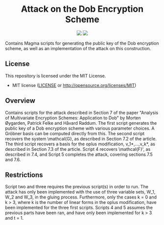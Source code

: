 <h1 align="center">Attack on the Dob Encryption Scheme</h1>
<p align="center">
    <a href="https://github.com/Simula-UiB/Attack-On-The-Dob-Encryption-Scheme/blob/master/AUTHORS"><img src="https://img.shields.io/badge/authors-gray.svg"></a>
    <a href="https://github.com/Simula-UiB/Attack-On-The-Dob-Encryption-Scheme/blob/master/LICENSE"><img src="https://img.shields.io/badge/license-MIT-blue.svg"></a>
</p>

Contains Magma scripts for generating the public key of the Dob encryption scheme, as well as an implementation of the attack on this construction.

## License

This repository is licensed under the MIT License.

* MIT license ([LICENSE](LICENSE) or http://opensource.org/licenses/MIT)


## Overview

Contains scripts for the attack described in Section 7 of the paper "Analysis of Multivariate Encryption Schemes: Application to Dob" by Morten Øygarden, Patrick Felke and Håvard Raddum. The first script generates the public key of a Dob encryption scheme with various parameter choices. A Gröbner basis can be computed directly from this. The second script recovers the system \mathcal{G}, as described in Section 7.2 of the article. The third script recovers a basis for the oplus modification, v_1*,...,v_k*, as described in Section 7.3 of the article. Script 4 recovers \mathcal{F}', as described in 7.4, and Script 5 completes the attack, covering sections 7.5 and 7.6.

## Restrictions

Script two and three requires the previous script(s) in order to run. The attack has only been implemented with the use of three variable sets, W_1, W_2 and W_3, in the gluing process. Furthermore, only the cases k = 0 and k > 3, where k is the number of linear forms in the oplus modification, have been implemented for the three first scripts. Scripts 4 and 5 assumes the previous parts have been ran, and have only been implemented for k > 3 and t = 1.
